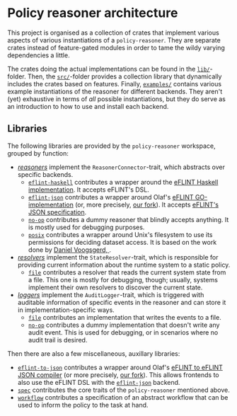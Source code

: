 Policy reasoner architecture
============================

This project is organised as a collection of crates that implement various aspects of various instantiations of a `policy-reasoner`. They are separate crates instead of feature-gated modules in order to tame the wildy varying dependencies a little.

The crates doing the actual implementations can be found in the [`lib/`](lib/)-folder. Then, the [`src/`](src/)-folder provides a collection library that dynamically includes the crates based on features. Finally, [`examples/`](examples/) contains various example instantiations of the reasoner for different backends. They aren't (yet) exhaustive in terms of _all_ possible instantiations, but they do serve as an introduction to how to use and install each backend.

## Libraries
The following libraries are provided by the `policy-reasoner` workspace, grouped by function:
- [_reasoners_](lib/reasoners/) implement the `ReasonerConnector`-trait, which abstracts over specific backends.
  - [`eflint-haskell`](lib/reasoners/eflint-haskell) contributes a wrapper around the [eFLINT Haskell implementation](https://gitlab.com/eflint/haskell-implementation). It accepts eFLINT's DSL.
  - [`eflint-json`](lib/reasoners/eflint-json) contributes a wrapper around Olaf's [eFLINT GO-implementation](https://github.com/Olaf-Erkemeij/eflint-server/) (or, more precisely, [our fork](https://github.com/BraneFramework/eflint-server-go)). It accepts [eFLINT's JSON specification](https://gitlab.com/eflint/json-specification).
  - [`no-op`](lib/reasoners/no-op) contributes a dummy reasoner that blindly accepts anything. It is mostly used for debugging purposes.
  - [`posix`](lib/reasoners/posix) contributes a wrapper around Unix's filesystem to use its permissions for deciding dataset access. It is based on the work done by [Daniel Voogsgerd, ]().
- [_resolvers_](lib/resolvers/) implement the `StateResolver`-trait, which is responsible for providing current information about the runtime system to a static policy.
  - [`file`](lib/resolvers/file) contributes a resolver that reads the current system state from a file. This one is mostly for debugging, though; usually, systems implement their own resolvers to discover the current state.
- [_loggers_](lib/loggers/) implement the `AuditLogger`-trait, which is triggered with auditable information of specific events in the reasoner and can store it in implementation-specific ways.
  - [`file`](lib/loggers/file) contributes an implementation that writes the events to a file.
  - [`no-op`](lib/loggers/no-op) contributes a dummy implementation that doesn't write any audit event. This is used for debugging, or in scenarios where no audit trail is desired.

Then there are also a few miscellaneous, auxillary libraries:
- [`eflint-to-json`](lib/eflint-to-json) contributes a wrapper around Olaf's [eFLINT to eFLINT JSON compiler](https://github.com/Olaf-Erkemeij/eflint-server/) (or more precisely, [our fork](https://github.com/BraneFramework/eflint-server-go)). This allows frontends to also use the eFLINT DSL with the [`eflint-json`](lib/reasoners/eflint-json) backend.
- [`spec`](lib/spec) contributes the core traits of the `policy-reasoner` mentioned above.
- [`workflow`](lib/workflow) contributes a specification of an abstract workflow that can be used to inform the policy to the task at hand.
